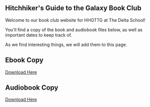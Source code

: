 ## Hitchhiker's Guide to the Galaxy Book Club

Welcome to our book club website for HHGTTG at The Delta School!

You'll find a copy of the book and audiobook files below, as well as important dates to keep track of.

As we find interesting things, we will add them to this page.

## Ebook Copy
[Download Here](https://drive.google.com/file/d/15UUFY04A3w8y4RxhhA4ihyW5Fxogw4Tz/view?usp=sharing)

## Audiobook Copy
[Download Here](https://drive.google.com/drive/folders/18CvI8WuO0DqnEh_ZkVz2yFAIEC7DMr-0?usp=sharing)

